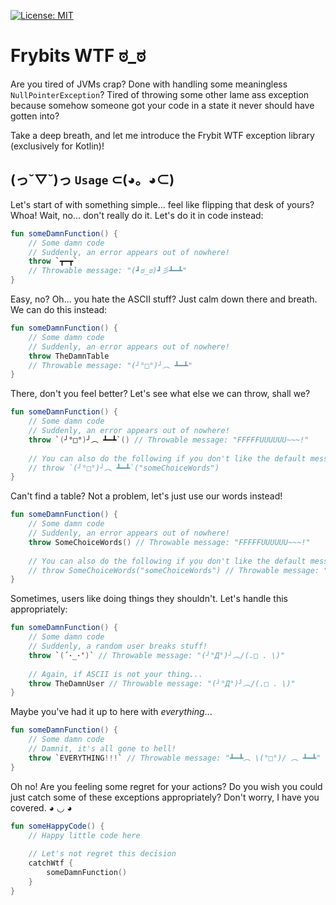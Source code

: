[![License: MIT](https://img.shields.io/badge/License-MIT-yellow.svg)](https://opensource.org/licenses/MIT)
# Frybits WTF ಠ_ಠ 
Are you tired of JVMs crap? Done with handling some meaningless `NullPointerException`? Tired of throwing some other lame ass exception because somehow someone got your code in a state it never should have gotten into?

Take a deep breath, and let me introduce the Frybit WTF exception library (exclusively for Kotlin)!

## (っ˘▽˘)っ `Usage` ⊂(◕。◕⊂)

Let's start of with something simple... feel like flipping that desk of yours? Whoa! Wait, no... don't really do it. Let's do it in code instead:

```kotlin
fun someDamnFunction() {
    // Some damn code
    // Suddenly, an error appears out of nowhere!
    throw `┳━┳`
    // Throwable message: "(┛ಠ_ಠ)┛彡┻━┻"
}
```

Easy, no? Oh... you hate the ASCII stuff? Just calm down there and breath. We can do this instead:

```kotlin
fun someDamnFunction() {
    // Some damn code
    // Suddenly, an error appears out of nowhere!
    throw TheDamnTable
    // Throwable message: "(╯°□°)╯︵ ┻━┻"
}
```

There, don't you feel better? Let's see what else we can throw, shall we?

```kotlin
fun someDamnFunction() {
    // Some damn code
    // Suddenly, an error appears out of nowhere!
    throw `(╯°□°)╯︵ ┻━┻`() // Throwable message: "FFFFFUUUUUU~~~!"
    
    // You can also do the following if you don't like the default message
    // throw `(╯°□°)╯︵ ┻━┻`("someChoiceWords")
}
```

Can't find a table? Not a problem, let's just use our words instead!

```kotlin
fun someDamnFunction() {
    // Some damn code
    // Suddenly, an error appears out of nowhere!
    throw SomeChoiceWords() // Throwable message: "FFFFFUUUUUU~~~!"
    
    // You can also do the following if you don't like the default message
    // throw SomeChoiceWords("someChoiceWords") // Throwable message: "(　ﾟДﾟ)＜!! someChoiceWords"
}
```

Sometimes, users like doing things they shouldn't. Let's handle this appropriately:

```kotlin
fun someDamnFunction() {
    // Some damn code
    // Suddenly, a random user breaks stuff!
    throw `(´･_･')` // Throwable message: "(╯°Д°)╯︵/(.□ . \)"
    
    // Again, if ASCII is not your thing...
    throw TheDamnUser // Throwable message: "(╯°Д°)╯︵/(.□ . \)"
}
```

Maybe you've had it up to here with _everything_...

```kotlin
fun someDamnFunction() {
    // Some damn code
    // Damnit, it's all gone to hell!
    throw `EVERYTHING!!!` // Throwable message: "┻━┻︵ \(°□°)/ ︵ ┻━┻"
}
```

Oh no! Are you feeling some regret for your actions? Do you wish you could just catch some of these exceptions appropriately? Don't worry, I have you covered. ◕ ◡ ◕

```kotlin
fun someHappyCode() {
    // Happy little code here
    
    // Let's not regret this decision
    catchWtf {
        someDamnFunction()
    }
}
```
